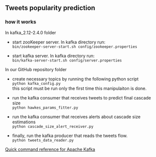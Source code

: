## Tweets popularity prediction

### how it works

In kafka_2.12-2.4.0 folder

* start zooKeeper server. In kafka directory run:<br>
```bin/zookeeper-server-start.sh config/zookeeper.properties```

* start kafka server. In kafka directory run:<br>
```bin/kafka-server-start.sh config/server.properties```

In our GitHub repository folder

* create necessary topics by running the following python script<br>
```python kafka_config.py```<br>
this script must be run only the first time this manipulaiton is done.<br>

* run the kafka consumer that receives tweets to predict final cascade size<br>
```python hawkes_params_fitter.py```

* run the kafka consumer that receives alerts about cascade size estimations<br>
```python cascade_size_alert_receiver.py```

* finally, run the kafka producer that reads the tweets flow.<br>
```python tweets_data_reader.py```

[Quick command reference for Apache Kafka](https://gist.github.com/ursuad/e5b8542024a15e4db601f34906b30bb5)